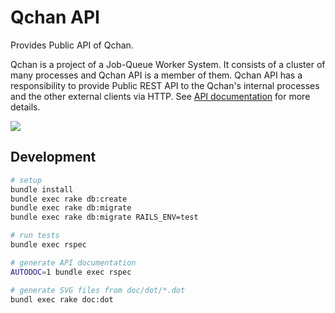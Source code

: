 # Qchan API
Provides Public API of Qchan.

Qchan is a project of a Job-Queue Worker System.
It consists of a cluster of many processes and Qchan API is a member of them.
Qchan API has a responsibility to provide Public REST API
to the Qchan's internal processes and the other external clients via HTTP.
See [API documentation](https://github.com/r7kamura/qchan-api/blob/master/doc/api/toc.md) for more details.

![](https://a248.e.akamai.net/camo.github.com/607c2ec126e02bdf43dc55436e1e14e780869e69/687474703a2f2f646c2e64726f70626f7875736572636f6e74656e742e636f6d2f2f752f353937383836392f696d6167652f32303133313231315f3034333135372e706e67)

## Development
```sh
# setup
bundle install
bundle exec rake db:create
bundle exec rake db:migrate
bundle exec rake db:migrate RAILS_ENV=test

# run tests
bundle exec rspec

# generate API documentation
AUTODOC=1 bundle exec rspec

# generate SVG files from doc/dot/*.dot
bundl exec rake doc:dot
```
